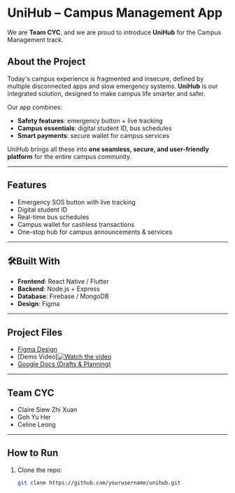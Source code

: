 # UniHub – Campus Management App

We are **Team CYC**, and we are proud to introduce **UniHub** for the Campus Management track.  

## About the Project
Today's campus experience is fragmented and insecure, defined by multiple disconnected apps and slow emergency systems. **UniHub** is our integrated solution, designed to make campus life smarter and safer.  

Our app combines:
- **Safety features**: emergency button + live tracking  
- **Campus essentials**: digital student ID, bus schedules  
- **Smart payments**: secure wallet for campus services  

UniHub brings all these into **one seamless, secure, and user-friendly platform** for the entire campus community.  

---

## Features
- Emergency SOS button with live tracking  
- Digital student ID  
- Real-time bus schedules  
- Campus wallet for cashless transactions  
- One-stop hub for campus announcements & services  

---

## 🛠Built With
- **Frontend**: React Native / Flutter  
- **Backend**: Node.js + Express  
- **Database**: Firebase / MongoDB  
- **Design**: Figma  

---

## Project Files
- [Figma Design](https://www.figma.com/design/Nu4JPuLfqWV4yOgePqluez/CYC-Campus-Management-Prototype?node-id=0-1&p=f&t=AUDgdxGn8IxgOQVn-0)  
- [Demo Video][![Watch the video](https://img.youtube.com/vi/F1fOCd6Q6rE?si=7REFKQ7rLLpEuSwk/0.jpg)](https://youtu.be/F1fOCd6Q6rE?si=7REFKQ7rLLpEuSwk) 
- [Google Docs (Drafts & Planning)](https://docs.google.com/document/d/1-CWElAb5nvmvcP036-aLizrxPqWfySST_0YDSp4Xj3U/edit?usp=drivesdk)  

---

## Team CYC
- Claire Siew Zhi Xuan
- Goh Yu Her
- Celine Leong

---

## How to Run
1. Clone the repo:
   ```bash
   git clone https://github.com/yourusername/unihub.git
